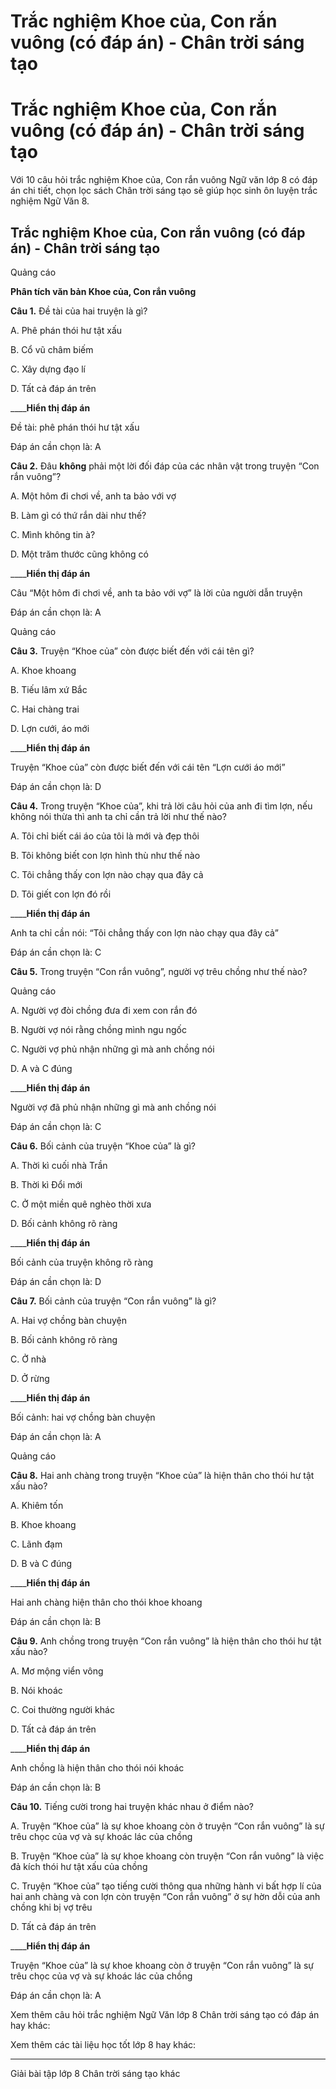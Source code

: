 # Trắc nghiệm Khoe của, Con rắn vuông (có đáp án) - Chân trời sáng tạo

# Trắc nghiệm Khoe của, Con rắn vuông (có đáp án) - Chân trời sáng tạo

Với 10 câu hỏi trắc nghiệm Khoe của, Con rắn vuông Ngữ văn lớp 8 có đáp án chi tiết, chọn lọc sách Chân trời sáng tạo sẽ giúp học sinh ôn luyện trắc nghiệm Ngữ Văn 8.

## Trắc nghiệm Khoe của, Con rắn vuông (có đáp án) - Chân trời sáng tạo

Quảng cáo

**Phân tích văn bản Khoe của, Con rắn vuông**

**Câu 1.** Đề tài của hai truyện là gì?

A. Phê phán thói hư tật xấu

B. Cổ vũ châm biếm

C. Xây dựng đạo lí

D. Tất cả đáp án trên

____**Hiển thị đáp án**

Đề tài: phê phán thói hư tật xấu

Đáp án cần chọn là: A

**Câu 2.** Đâu **không** phải một lời đối đáp của các nhân vật trong truyện “Con rắn vuông”?

A. Một hôm đi chơi về, anh ta bảo với vợ

B. Làm gì có thứ rắn dài như thế?

C. Mình không tin à?

D. Một trăm thước cũng không có

____**Hiển thị đáp án**

Câu “Một hôm đi chơi về, anh ta bảo với vợ” là lời của người dẫn truyện

Đáp án cần chọn là: A

Quảng cáo

**Câu 3.** Truyện “Khoe của” còn được biết đến với cái tên gì?

A. Khoe khoang

B. Tiếu lâm xứ Bắc

C. Hai chàng trai

D. Lợn cưới, áo mới

____**Hiển thị đáp án**

Truyện “Khoe của” còn được biết đến với cái tên “Lợn cưới áo mới”

Đáp án cần chọn là: D

**Câu 4.** Trong truyện “Khoe của”, khi trả lời câu hỏi của anh đi tìm lợn, nếu không nói thừa thì anh ta chỉ cần trả lời như thế nào?

A. Tôi chỉ biết cái áo của tôi là mới và đẹp thôi

B. Tôi không biết con lợn hình thù như thế nào

C. Tôi chẳng thấy con lợn nào chạy qua đây cả

D. Tôi giết con lợn đó rồi

____**Hiển thị đáp án**

Anh ta chỉ cần nói: “Tôi chẳng thấy con lợn nào chạy qua đây cả”

Đáp án cần chọn là: C

**Câu 5.** Trong truyện “Con rắn vuông”, người vợ trêu chồng như thế nào?

Quảng cáo

A. Người vợ đòi chồng đưa đi xem con rắn đó

B. Người vợ nói rằng chồng mình ngu ngốc

C. Người vợ phủ nhận những gì mà anh chồng nói

D. A và C đúng

____**Hiển thị đáp án**

Người vợ đã phủ nhận những gì mà anh chồng nói

Đáp án cần chọn là: C

**Câu 6.** Bối cảnh của truyện “Khoe của” là gì?

A. Thời kì cuối nhà Trần

B. Thời kì Đổi mới

C. Ở một miền quê nghèo thời xưa

D. Bối cảnh không rõ ràng

____**Hiển thị đáp án**

Bối cảnh của truyện không rõ ràng

Đáp án cần chọn là: D

**Câu 7.** Bối cảnh của truyện “Con rắn vuông” là gì?

A. Hai vợ chồng bàn chuyện

B. Bối cảnh không rõ ràng

C. Ở nhà

D. Ở rừng

____**Hiển thị đáp án**

Bối cảnh: hai vợ chồng bàn chuyện

Đáp án cần chọn là: A

Quảng cáo

**Câu 8.** Hai anh chàng trong truyện “Khoe của” là hiện thân cho thói hư tật xấu nào?

A. Khiêm tốn

B. Khoe khoang

C. Lãnh đạm

D. B và C đúng

____**Hiển thị đáp án**

Hai anh chàng hiện thân cho thói khoe khoang

Đáp án cần chọn là: B

**Câu 9.** Anh chồng trong truyện “Con rắn vuông” là hiện thân cho thói hư tật xấu nào?

A. Mơ mộng viển vông

B. Nói khoác

C. Coi thường người khác

D. Tất cả đáp án trên

____**Hiển thị đáp án**

Anh chồng là hiện thân cho thói nói khoác

Đáp án cần chọn là: B

**Câu 10.** Tiếng cười trong hai truyện khác nhau ở điểm nào?

A. Truyện “Khoe của” là sự khoe khoang còn ở truyện “Con rắn vuông” là sự trêu chọc của vợ và sự khoác lác của chồng

B. Truyện “Khoe của” là sự khoe khoang còn truyện “Con rắn vuông” là việc đả kích thói hư tật xấu của chồng

C. Truyện “Khoe của” tạo tiếng cười thông qua những hành vi bất hợp lí của hai anh chàng và con lợn còn truyện “Con rắn vuông” ở sự hờn dỗi của anh chồng khi bị vợ trêu

D. Tất cả đáp án trên

____**Hiển thị đáp án**

Truyện “Khoe của” là sự khoe khoang còn ở truyện “Con rắn vuông” là sự trêu chọc của vợ và sự khoác lác của chồng

Đáp án cần chọn là: A

Xem thêm câu hỏi trắc nghiệm Ngữ Văn lớp 8 Chân trời sáng tạo có đáp án hay khác:

Xem thêm các tài liệu học tốt lớp 8 hay khác:

* * *

Giải bài tập lớp 8 Chân trời sáng tạo khác
